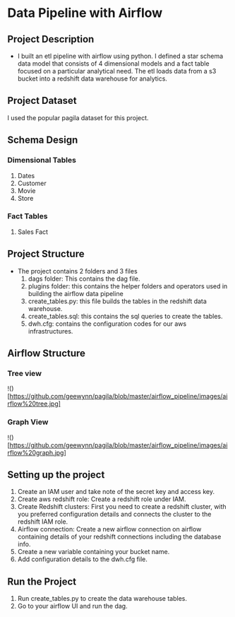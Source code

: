 # Data Pipeline with Airflow

## Project Description
- I built an etl pipeline with airflow using python. I defined a star schema data model that consists of 4 dimensional models and a fact table focused on a particular analytical need. The etl loads data from a s3 bucket into a redshift data warehouse for analytics.

## Project Dataset
I used the popular pagila dataset for this project.

## Schema Design
### Dimensional Tables
  1. Dates
  2. Customer
  3. Movie
  4. Store

### Fact Tables
  1. Sales Fact

## Project Structure
- The project contains 2 folders and 3 files
    1. dags folder: This contains the dag file.
    2. plugins folder: this contains the helper folders and operators used in building the airflow data pipeline
    3. create_tables.py: this file builds the tables in the redshift data warehouse.
    4. create_tables.sql: this contains the sql queries to create the tables.
    5. dwh.cfg: contains the configuration codes for our aws infrastructures.


## Airflow Structure
### Tree view
!()[https://github.com/geewynn/pagila/blob/master/airflow_pipeline/images/airflow%20tree.jpg]
### Graph View
!()[https://github.com/geewynn/pagila/blob/master/airflow_pipeline/images/airflow%20graph.jpg]

## Setting up the project
   1. Create an IAM user and take note of the secret key and access key.
   2. Create aws redshift role: Create a redshift role under IAM.
   3. Create Redshift clusters: First you need to create a redshift cluster, with you preferred configuration details and connects the cluster to the redshift IAM role.
   4. Airflow connection: Create a new airflow connection on airflow containing details of your redshift connections including the database info.
   5. Create a new variable containing your bucket name.
   6. Add configuration details to the dwh.cfg file.

## Run the Project
  1. Run create_tables.py to create the data warehouse tables.
  2. Go to your airflow UI and run the dag.
 


